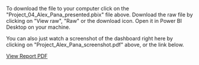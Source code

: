
To download the file to your computer click on the "Project_04_Alex_Pana_presented.pbix" file above.
Download the raw file by clicking on "View raw", "Raw" or the download icon.
Open it in Power BI Desktop on your machine.

You can also just watch a screenshot of the dashboard right here by clicking on "Project_Alex_Pana_screenshot.pdf" above, or the link below.

[View Report PDF](Project_Alex_Pana_screenshot.pdf)
